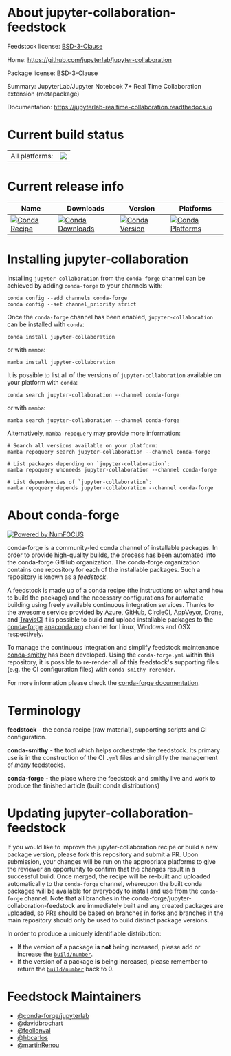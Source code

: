 About jupyter-collaboration-feedstock
=====================================

Feedstock license: [BSD-3-Clause](https://github.com/conda-forge/jupyter-collaboration-feedstock/blob/main/LICENSE.txt)

Home: https://github.com/jupyterlab/jupyter-collaboration

Package license: BSD-3-Clause

Summary: JupyterLab/Jupyter Notebook 7+ Real Time Collaboration extension (metapackage)

Documentation: https://jupyterlab-realtime-collaboration.readthedocs.io

Current build status
====================


<table><tr><td>All platforms:</td>
    <td>
      <a href="https://dev.azure.com/conda-forge/feedstock-builds/_build/latest?definitionId=19549&branchName=main">
        <img src="https://dev.azure.com/conda-forge/feedstock-builds/_apis/build/status/jupyter-collaboration-feedstock?branchName=main">
      </a>
    </td>
  </tr>
</table>

Current release info
====================

| Name | Downloads | Version | Platforms |
| --- | --- | --- | --- |
| [![Conda Recipe](https://img.shields.io/badge/recipe-jupyter--collaboration-green.svg)](https://anaconda.org/conda-forge/jupyter-collaboration) | [![Conda Downloads](https://img.shields.io/conda/dn/conda-forge/jupyter-collaboration.svg)](https://anaconda.org/conda-forge/jupyter-collaboration) | [![Conda Version](https://img.shields.io/conda/vn/conda-forge/jupyter-collaboration.svg)](https://anaconda.org/conda-forge/jupyter-collaboration) | [![Conda Platforms](https://img.shields.io/conda/pn/conda-forge/jupyter-collaboration.svg)](https://anaconda.org/conda-forge/jupyter-collaboration) |

Installing jupyter-collaboration
================================

Installing `jupyter-collaboration` from the `conda-forge` channel can be achieved by adding `conda-forge` to your channels with:

```
conda config --add channels conda-forge
conda config --set channel_priority strict
```

Once the `conda-forge` channel has been enabled, `jupyter-collaboration` can be installed with `conda`:

```
conda install jupyter-collaboration
```

or with `mamba`:

```
mamba install jupyter-collaboration
```

It is possible to list all of the versions of `jupyter-collaboration` available on your platform with `conda`:

```
conda search jupyter-collaboration --channel conda-forge
```

or with `mamba`:

```
mamba search jupyter-collaboration --channel conda-forge
```

Alternatively, `mamba repoquery` may provide more information:

```
# Search all versions available on your platform:
mamba repoquery search jupyter-collaboration --channel conda-forge

# List packages depending on `jupyter-collaboration`:
mamba repoquery whoneeds jupyter-collaboration --channel conda-forge

# List dependencies of `jupyter-collaboration`:
mamba repoquery depends jupyter-collaboration --channel conda-forge
```


About conda-forge
=================

[![Powered by
NumFOCUS](https://img.shields.io/badge/powered%20by-NumFOCUS-orange.svg?style=flat&colorA=E1523D&colorB=007D8A)](https://numfocus.org)

conda-forge is a community-led conda channel of installable packages.
In order to provide high-quality builds, the process has been automated into the
conda-forge GitHub organization. The conda-forge organization contains one repository
for each of the installable packages. Such a repository is known as a *feedstock*.

A feedstock is made up of a conda recipe (the instructions on what and how to build
the package) and the necessary configurations for automatic building using freely
available continuous integration services. Thanks to the awesome service provided by
[Azure](https://azure.microsoft.com/en-us/services/devops/), [GitHub](https://github.com/),
[CircleCI](https://circleci.com/), [AppVeyor](https://www.appveyor.com/),
[Drone](https://cloud.drone.io/welcome), and [TravisCI](https://travis-ci.com/)
it is possible to build and upload installable packages to the
[conda-forge](https://anaconda.org/conda-forge) [anaconda.org](https://anaconda.org/)
channel for Linux, Windows and OSX respectively.

To manage the continuous integration and simplify feedstock maintenance
[conda-smithy](https://github.com/conda-forge/conda-smithy) has been developed.
Using the ``conda-forge.yml`` within this repository, it is possible to re-render all of
this feedstock's supporting files (e.g. the CI configuration files) with ``conda smithy rerender``.

For more information please check the [conda-forge documentation](https://conda-forge.org/docs/).

Terminology
===========

**feedstock** - the conda recipe (raw material), supporting scripts and CI configuration.

**conda-smithy** - the tool which helps orchestrate the feedstock.
                   Its primary use is in the construction of the CI ``.yml`` files
                   and simplify the management of *many* feedstocks.

**conda-forge** - the place where the feedstock and smithy live and work to
                  produce the finished article (built conda distributions)


Updating jupyter-collaboration-feedstock
========================================

If you would like to improve the jupyter-collaboration recipe or build a new
package version, please fork this repository and submit a PR. Upon submission,
your changes will be run on the appropriate platforms to give the reviewer an
opportunity to confirm that the changes result in a successful build. Once
merged, the recipe will be re-built and uploaded automatically to the
`conda-forge` channel, whereupon the built conda packages will be available for
everybody to install and use from the `conda-forge` channel.
Note that all branches in the conda-forge/jupyter-collaboration-feedstock are
immediately built and any created packages are uploaded, so PRs should be based
on branches in forks and branches in the main repository should only be used to
build distinct package versions.

In order to produce a uniquely identifiable distribution:
 * If the version of a package **is not** being increased, please add or increase
   the [``build/number``](https://docs.conda.io/projects/conda-build/en/latest/resources/define-metadata.html#build-number-and-string).
 * If the version of a package **is** being increased, please remember to return
   the [``build/number``](https://docs.conda.io/projects/conda-build/en/latest/resources/define-metadata.html#build-number-and-string)
   back to 0.

Feedstock Maintainers
=====================

* [@conda-forge/jupyterlab](https://github.com/orgs/conda-forge/teams/jupyterlab/)
* [@davidbrochart](https://github.com/davidbrochart/)
* [@fcollonval](https://github.com/fcollonval/)
* [@hbcarlos](https://github.com/hbcarlos/)
* [@martinRenou](https://github.com/martinRenou/)

